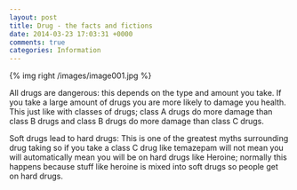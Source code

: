```yaml
---
layout: post
title: Drug - the facts and fictions
date: 2014-03-23 17:03:31 +0000
comments: true
categories: Information
---
```

{% img right /images/image001.jpg %}

All drugs are dangerous: this depends on the type and amount you take. If you take a large amount of drugs you are more likely to damage you health. This just like with classes of drugs; class A drugs do more damage than class B drugs and class B drugs do more damage than class C drugs.

Soft drugs lead to hard drugs: This is one of the greatest myths surrounding drug taking so if you take a class C drug like temazepam will not mean you will automatically mean you will be on hard drugs like Heroine; normally this happens because stuff like heroine is mixed into soft drugs so people get on hard drugs.